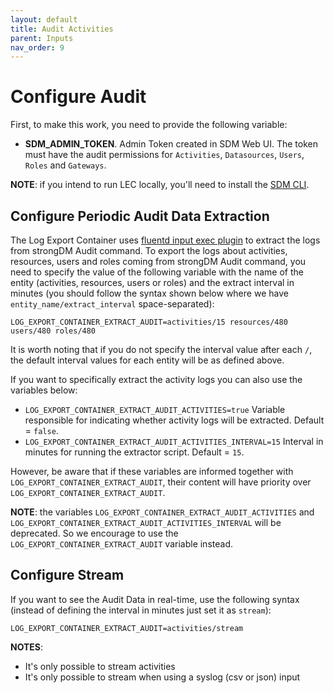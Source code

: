 ```yaml
---
layout: default
title: Audit Activities
parent: Inputs
nav_order: 9
---
```


# Configure Audit

First, to make this work, you need to provide the following variable:

* **SDM_ADMIN_TOKEN**. Admin Token created in SDM Web UI. The token must have the audit permissions for `Activities`, `Datasources`, `Users`, `Roles` and `Gateways`.

**NOTE**: if you intend to run LEC locally, you'll need to install the [SDM CLI](https://www.strongdm.com/docs/user-guide/client-installation).

## Configure Periodic Audit Data Extraction

The Log Export Container uses [fluentd input exec plugin](https://docs.fluentd.org/input/exec) to extract the logs from strongDM Audit command.
To export the logs about activities, resources, users and roles coming from strongDM Audit command, you need to specify the value of the following
variable with the name of the entity (activities, resources, users or roles) and the extract interval in minutes (you should follow the syntax
shown below where we have `entity_name/extract_interval` space-separated):

```
LOG_EXPORT_CONTAINER_EXTRACT_AUDIT=activities/15 resources/480 users/480 roles/480
```

It is worth noting that if you do not specify the interval value after each `/`, the default interval values for each entity will be as defined above.

If you want to specifically extract the activity logs you can also use the variables below:

- `LOG_EXPORT_CONTAINER_EXTRACT_AUDIT_ACTIVITIES=true` Variable responsible for indicating whether activity logs will be extracted. Default = `false`.
- `LOG_EXPORT_CONTAINER_EXTRACT_AUDIT_ACTIVITIES_INTERVAL=15` Interval in minutes for running the extractor script. Default = `15`.

However, be aware that if these variables are informed together with `LOG_EXPORT_CONTAINER_EXTRACT_AUDIT`, their content will have priority over `LOG_EXPORT_CONTAINER_EXTRACT_AUDIT`.

**NOTE**: the variables `LOG_EXPORT_CONTAINER_EXTRACT_AUDIT_ACTIVITIES` and `LOG_EXPORT_CONTAINER_EXTRACT_AUDIT_ACTIVITIES_INTERVAL`
will be deprecated. So we encourage to use the `LOG_EXPORT_CONTAINER_EXTRACT_AUDIT` variable instead.

## Configure Stream

If you want to see the Audit Data in real-time, use the following syntax (instead of defining the interval in minutes
just set it as `stream`):

```
LOG_EXPORT_CONTAINER_EXTRACT_AUDIT=activities/stream
```

**NOTES**:
- It's only possible to stream activities
- It's only possible to stream when using a syslog (csv or json) input
